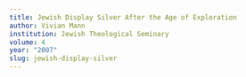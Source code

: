 ```yaml
---
title: Jewish Display Silver After the Age of Exploration
author: Vivian Mann
institution: Jewish Theological Seminary
volume: 4
year: "2007"
slug: jewish-display-silver
---
```

